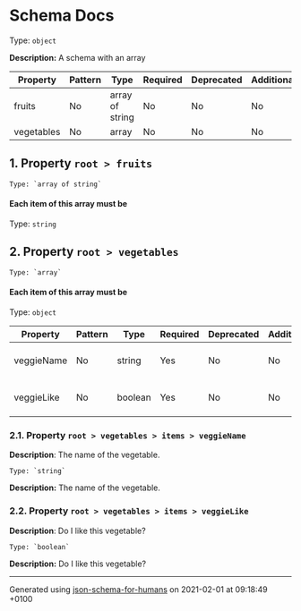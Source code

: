 # Schema Docs
Type: `object`

**Description:** A schema with an array

| Property | Pattern | Type | Required | Deprecated | Additional | Description |
| -------- | ------- | ---- | -------- | ---------- | ---------- | ----------- |
|fruits|No|array of string|No|No| No||
|vegetables|No|array|No|No| No||

## <a name="fruits"></a> 1. Property `root > fruits`

    Type: `array of string`

#### Each item of this array must be
Type: `string`

## <a name="vegetables"></a> 2. Property `root > vegetables`

    Type: `array`

#### Each item of this array must be
Type: `object`

| Property | Pattern | Type | Required | Deprecated | Additional | Description |
| -------- | ------- | ---- | -------- | ---------- | ---------- | ----------- |
|veggieName|No|string|Yes|No| No|The name of the vegetable.|
|veggieLike|No|boolean|Yes|No| No|Do I like this vegetable?|

### <a name="vegetables_items_veggieName"></a> 2.1. Property `root > vegetables > items > veggieName`

**Description**:  The name of the vegetable.

    Type: `string`

**Description:** The name of the vegetable.

### <a name="vegetables_items_veggieLike"></a> 2.2. Property `root > vegetables > items > veggieLike`

**Description**:  Do I like this vegetable?

    Type: `boolean`

**Description:** Do I like this vegetable?

----------------------------------------------------------------------------------------------------------------------------
Generated using [json-schema-for-humans](https://github.com/coveooss/json-schema-for-humans) on 2021-02-01 at 09:18:49 +0100